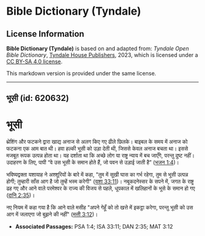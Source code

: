 # Bible Dictionary (Tyndale)

## License Information

**Bible Dictionary (Tyndale)** is based on and adapted from: _Tyndale Open Bible Dictionary_, [Tyndale House Publishers](https://tyndaleopenresources.com/), 2023, which is licensed under a [CC BY-SA 4.0 license](https://creativecommons.org/licenses/by-sa/4.0/legalcode.en).

This markdown version is provided under the same license.



--------------------------------

## भूसी (id: 620632)

भूसी
====

थ्रेशिंग और फटकने द्वारा खाद्य अनाज से अलग किए गए ढीले छिलके। बाइबल के समय में अनाज को फटकना एक आम बात थी। हवा हल्की भूसी को उड़ा देती थी, जिससे केवल अनाज बचता था। इससे मजबूत रूपक उत्पन्न होता था। यह दर्शाता था कि अच्छे लोग या राष्ट्र न्याय में बच जाएँगे, परन्तु दुष्ट नहीं। उदाहरण के लिए, पापी “वे उस भूसी के समान होते हैं, जो पवन से उड़ाई जाती है” ([भजन 1:4](https://ref.ly/Ps1:4))।

भविष्यद्वक्ता यशायाह ने अश्शूरियों के बारे में कहा, "तुम में सूखी घास का गर्भ रहेगा, तुम से भूसी उत्पन्न होगी; तुम्हारी साँस आग है जो तुम्हें भस्म करेगी" ([यशा 33:11](https://ref.ly/Isa33:11))। नबूकदनेस्सर के सपने में, जगत के राष्ट्र ढह गए और आने वाले परमेश्वर के राज्य की विजय से पहले, धूपकाल में खलिहानों के भूसे के समान हो गए ([दानि 2:35](https://ref.ly/Dan2:35))।

नए नियम में कहा गया है कि आने वाले मसीह "अपने गेहूँ को तो खत्ते में इकट्ठा करेगा, परन्तु भूसी को उस आग में जलाएगा जो बुझने की नहीं" ([मत्ती 3:12](https://ref.ly/Matt3:12))।

* **Associated Passages:** PSA 1:4; ISA 33:11; DAN 2:35; MAT 3:12

